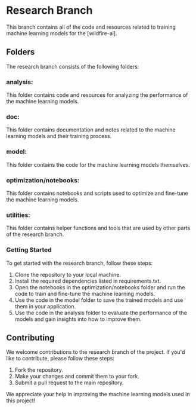 # Research Branch
This branch contains all of the code and resources related to training machine learning models for the [wildfire-ai].

## Folders
The research branch consists of the following folders:

### analysis: 
This folder contains code and resources for analyzing the performance of the machine learning models.

### doc: 
This folder contains documentation and notes related to the machine learning models and their training process.

### model: 
This folder contains the code for the machine learning models themselves.

### optimization/notebooks: 
This folder contains notebooks and scripts used to optimize and fine-tune the machine learning models.

### utilities: 
This folder contains helper functions and tools that are used by other parts of the research branch.

### Getting Started
To get started with the research branch, follow these steps:

1. Clone the repository to your local machine.
2. Install the required dependencies listed in requirements.txt.
3. Open the notebooks in the optimization/notebooks folder and run the code to train and fine-tune the machine learning models.
4. Use the code in the model folder to save the trained models and use them in your application.
5. Use the code in the analysis folder to evaluate the performance of the models and gain insights into how to improve them.

## Contributing
We welcome contributions to the research branch of the project. If you'd like to contribute, please follow these steps:

1. Fork the repository.
2. Make your changes and commit them to your fork.
3. Submit a pull request to the main repository.

We appreciate your help in improving the machine learning models used in this project!
